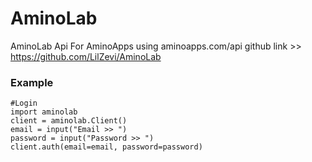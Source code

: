 # AminoLab
AminoLab Api For AminoApps using aminoapps.com/api
github link >> https://github.com/LilZevi/AminoLab
### Example
```python3
#Login
import aminolab
client = aminolab.Client()
email = input("Email >> ")
password = input("Password >> ")
client.auth(email=email, password=password)
```
